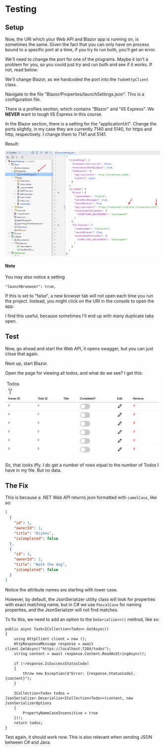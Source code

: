 # Testing


## Setup
Now, the URI which your Web API and Blazor app is running on, is sometimes the same. Given the fact that you can only have on process bound to a specific port at a time, if you try to run both, you'll get an error.

We'll need to change the port for one of the programs. Maybe it isn't a problem for you, so you could just try and run both and see if it works. If not, read below:

We'll change Blazor, as we hardcoded the port into the `TodoHttpClient` class.

Navigate to the file "Blazor/Properties/launchSettings.json". This is a configuration file.

There is a profiles section, which contains "Blazor" and "IIS Express". We **NEVER** want to tough IIS Express in this course.

In the Blazor section, there is a setting for the "applicationUrl". Change the ports slightly, in my case they are currently 7140 and 5140, for https and http, respectively. I change them to 7141 and 5141.

Result:

![img_3.png](img_3.png)

#### Note

You may also notice a setting
```
"launchBroewser": true,
```

If this is set to "false", a new browser tab will not open each time you run the project. Instead, you might click on the URI in the console to open the app. 

I find this useful, because sometimes I'll end up with many duplicate tabs open.

## Test

Now, go ahead and start the Web API, it opens swagger, but you can just close that again.

Next up, start Blazor.

Open the page for viewing all todos, and what do we see? I get this:

![img_4.png](img_4.png)

So, that looks iffy. I do get a number of rows equal to the number of Todos I have in my file. But no data.

## The Fix

This is because a .NET Web API returns json formatted with `camelCase`, like so:

```json
[
  {
    "id": 1,
    "ownerId": 1,
    "title": "Dishes",
    "isCompleted": false
  },
  {
    "id": 1,
    "ownerId": 1,
    "title": "Walk the dog",
    "isCompleted": false
  }
]
```

Notice the attribute names are starting with lower case.

However, by default, the JsonSerializer utility class will look for properties with exact matching name, but in C# we use `PascalCase` for naming properties, and the JsonSerializer will not find matches.

To fix this, we need to add an option to the `DeSerialize<>()` method, like so:

```csharp{12-15}
public async Task<ICollection<Todo>> GetAsync()
{
    using HttpClient client = new ();
    HttpResponseMessage response = await client.GetAsync("https://localhost:7204/todos");
    string content = await response.Content.ReadAsStringAsync();

    if (!response.IsSuccessStatusCode)
    {
        throw new Exception($"Error: {response.StatusCode}, {content}");
    }

    ICollection<Todo> todos = JsonSerializer.Deserialize<ICollection<Todo>>(content, new JsonSerializerOptions
    {
        PropertyNameCaseInsensitive = true
    })!;
    return todos;
}
```

Test again, it should work now. This is also relevant when sending JSON between C# and Java. 